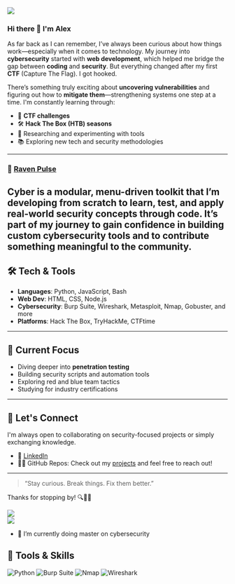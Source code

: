 <img src="https://capsule-render.vercel.app/api?text=whoami&animation=fadeIn&type=waving&color=gradient&height=200&width=auto"/>

### Hi there 👋 I'm Alex
As far back as I can remember, I’ve always been curious about how things work—especially when it comes to technology. My journey into **cybersecurity** started with **web development**, which helped me bridge the gap between **coding** and **security**. But everything changed after my first **CTF** (Capture The Flag). I got hooked.

There’s something truly exciting about **uncovering vulnerabilities** and figuring out how to **mitigate them**—strengthening systems one step at a time. I'm constantly learning through:

- 🔐 **CTF challenges**
- 🛠️ **Hack The Box (HTB) seasons**
- 🧪 Researching and experimenting with tools
- 📚 Exploring new tech and security methodologies

---
### 🔧 [Raven Pulse](https://github.com/alexola/cyber)
**Cyber**  is a modular, menu-driven toolkit that I’m developing from scratch to learn, test, and apply real-world security concepts through code. It’s part of my journey to gain confidence in building **custom cybersecurity tools** and to contribute something meaningful to the community.
---
## 🛠️ Tech & Tools
- **Languages**: Python, JavaScript, Bash
- **Web Dev**: HTML, CSS, Node.js
- **Cybersecurity**: Burp Suite, Wireshark, Metasploit, Nmap, Gobuster, and more
- **Platforms**: Hack The Box, TryHackMe, CTFtime

---

## 🚀 Current Focus
- Diving deeper into **penetration testing**
- Building security scripts and automation tools
- Exploring red and blue team tactics
- Studying for industry certifications

---

## 🤝 Let's Connect
I'm always open to collaborating on security-focused projects or simply exchanging knowledge.

- 💼 [LinkedIn](https://www.linkedin.com/in/alejandro-olalde-miranda-7b012464/)
- 🧑‍💻 GitHub Repos: Check out my [projects](https://github.com/alexola?tab=projects) and feel free to reach out!

---

> “Stay curious. Break things. Fix them better.”

Thanks for stopping by! 🔍🧠🔥

![](https://nirzak-streak-stats.vercel.app/?user=alexola&theme=blue-green&hide_border=false)<br/>
![](https://github-readme-stats.vercel.app/api?username=alexola&theme=blue-green&hide_border=false&include_all_commits=true&count_private=false)


- 🔭 I’m currently doing master on cybersecurity


## 🧰 Tools & Skills
![Python](https://img.shields.io/badge/-Python-3776AB?style=flat-square&logo=python&logoColor=white)
![Burp Suite](https://img.shields.io/badge/-Burp_Suite-orange?style=flat-square)
![Nmap](https://img.shields.io/badge/-Nmap-0080FF?style=flat-square)
![Wireshark](https://img.shields.io/badge/-Wireshark-1679A7?style=flat-square)
